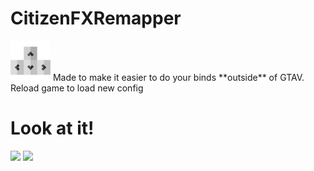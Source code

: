 # CitizenFXRemapper
<img src="https://github.com/Darahz/CitizenFXRemapper/blob/master/CitizenFXRemapper/keyboardImage.png?raw=true" height="64px">
Made to make it easier to do your binds **outside** of GTAV.
Reload game to load new config

<h1>Look at it!</h1>
<img src="https://user-images.githubusercontent.com/35222814/157640120-3b36e270-122a-411f-a66e-ba060b8c1d2a.png" height="400px">

<img src="https://user-images.githubusercontent.com/35222814/157640610-e7536fd8-d0a4-41a0-b6ca-5ecaaae838b8.png" height="400px">

